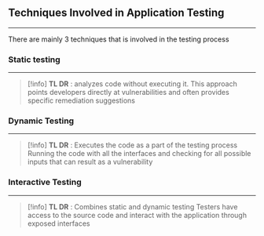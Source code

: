 ## Techniques Involved in Application Testing 
---
There are mainly 3 techniques that is involved in the testing process 


### Static testing 
---
>[!info]
>**TL DR** : analyzes code without executing it. 
>This approach points developers directly at vulnerabilities and often provides specific remediation suggestions

### Dynamic Testing 
---
>[!info]
>**TL DR** : Executes the code as a part of the testing process 
>Running the code with all the interfaces and checking for all possible inputs that can result as a vulnerability 

### Interactive Testing 
---
>[!info]
>**TL DR** : Combines static and dynamic testing 
>Testers have access to the source code and interact with the application through exposed interfaces



